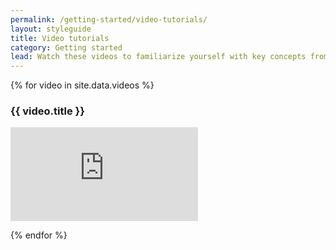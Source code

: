 ```yaml
---
permalink: /getting-started/video-tutorials/
layout: styleguide
title: Video tutorials
category: Getting started
lead: Watch these videos to familiarize yourself with key concepts from the U.S. Web Design Standards and open source development.
---
```


{% for video in site.data.videos %}

### {{ video.title }}

<div class="embed-container">
  <iframe src="https://www.youtube.com/embed/{{ video.id }}" frameborder="0" allowfullscreen></iframe>
</div>

{% endfor %}
